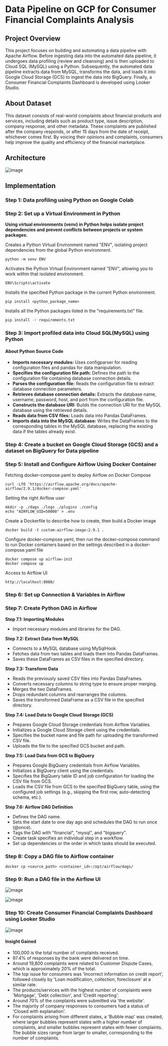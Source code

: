 # Data Pipeline on GCP for Consumer Financial Complaints Analysis
## Project Overview
This project focuses on building and automating a data pipeline with Apache Airflow. Before ingesting data into the automated data pipeline, it undergoes data profiling (review and cleansing) and is then uploaded to Cloud SQL (MySQL) using a Python. Subsequently, the automated data pipeline extracts data from MySQL, transforms the data, and loads it into Google Cloud Storage (GCS) to ingest the data into BigQuery. Finally, a Consumer Financial Complaints Dashboard is developed using Looker Studio.
## About Dataset
This dataset consists of real-world complaints about financial products and services, including details such as product type, issue description, company response, and other metadata. These complaints are published after the company responds, or after 15 days from the date of receipt, whichever comes first. By voicing their opinions and complaints, consumers help improve the quality and efficiency of the financial marketplace.
## Architecture
![image](https://github.com/getnkit/Data-Pipeline-on-GCP-for-Consumer-Financial-Complaints-Analysis/blob/388ee7dd618a0f29b6096de32054d0c32afbbf82/images/Data%20Architecture.png)
## Implementation
### Step 1: Data profiling using Python on Google Colab
### Step 2: Set up a Virtual Environment in Python
**Using virtual environments (venv) in Python helps isolate project dependencies and prevent conflicts between projects or system packages.**

Creates a Python Virtual Environment named "ENV", isolating project dependencies from the global Python environment.
```
python -m venv ENV
```
Activates the Python Virtual Environment named "ENV", allowing you to work within that isolated environment.
```
ENV\Scripts\activate
```
Installs the specified Python package in the current Python environment.
```
pip install <python_package_name>
```
Installs all the Python packages listed in the "requirements.txt" file.
```bash
pip install -r requirements.txt
```
### Step 3: Import profiled data into Cloud SQL(MySQL) using Python
#### About Python Source Code
- **Imports necessary modules:** Uses configparser for reading configuration files and pandas for data manipulation.
- **Specifies the configuration file path:** Defines the path to the configuration file containing database connection details.
- **Parses the configuration file:** Reads the configuration file to extract database connection parameters.
- **Retrieves database connection details:** Extracts the database name, username, password, host, and port from the configuration file.
- **Constructs the database URI:** Builds the connection URI for the MySQL database using the retrieved details.
- **Reads data from CSV files:** Loads data into Pandas DataFrames.
- **Imports data into the MySQL database:** Writes the DataFrames to the corresponding tables in the MySQL database, replacing the existing data if the tables already exist.

### Step 4: Create a bucket on Google Cloud Storage (GCS) and a dataset on BigQuery for Data pipeline
### Step 5: Install and Configure Airflow Using Docker Container
Fetching docker-compose.yaml to deploy Airflow on Docker Compose
```
curl -LfO 'https://airflow.apache.org/docs/apache-airflow/2.9.1/docker-compose.yaml'
```
Setting the right Airflow user
```
mkdir -p ./dags ./logs ./plugins ./config
echo "AIRFLOW_UID=50000" > .env
```
Create a Dockerfile to describe how to create, then build a Docker image
```
docker build -t custom-airflow-image:2.9.1 .
```
Configure docker-compose yaml, then run the docker-compose command to run Docker containers based on the settings described in a docker-compose.yaml file

```
docker compose up airflow-init
docker compose up
```
Access to Airflow UI
```
http://localhost:8080/
```
### Step 6: Set up Connection & Variables in Airflow
### Step 7: Create Python DAG in Airflow
**Step 7.1: Importing Modules**
- Import necessary modules and libraries for the DAG.

**Step 7.2: Extract Data from MySQL**
- Connects to a MySQL database using MySqlHook.
- Fetches data from two tables and loads them into Pandas DataFrames.
- Saves these DataFrames as CSV files in the specified directory.

**Step 7.3: Transform Data**
- Reads the previously saved CSV files into Pandas DataFrames.
- Converts necessary columns to string type to ensure proper merging.
- Merges the two DataFrames.
- Drops redundant columns and rearranges the columns.
- Saves the transformed DataFrame as a CSV file in the specified directory.

**Step 7.4: Load Data to Google Cloud Storage (GCS)**
- Prepares Google Cloud Storage credentials from Airflow Variables.
- Initializes a Google Cloud Storage client using the credentials.
- Specifies the bucket name and file path for uploading the transformed CSV file.
- Uploads the file to the specified GCS bucket and path.

**Step 7.5: Load Data from GCS to BigQuery**
- Prepares Google BigQuery credentials from Airflow Variables.
- Initializes a BigQuery client using the credentials.
- Specifies the BigQuery table ID and job configuration for loading the CSV file from GCS.
- Loads the CSV file from GCS to the specified BigQuery table, using the configured job settings (e.g., skipping the first row, auto-detecting schema, etc.).

**Step 7.6: Airflow DAG Definition**
- Defines the DAG name.
- Sets the start date to one day ago and schedules the DAG to run once (@once).
- Tags the DAG with "financial", "mysql", and "bigquery".
- Create task specifies an individual step in a workflow.
- Set up dependencies or the order in which tasks should be executed.

### Step 8: Copy a DAG file to Airflow container
```
docker cp <source_path> <container_id>:/opt/airflow/dags/
```
### Step 9: Run a DAG file in the Airflow UI
![image](https://github.com/getnkit/End-to-End-Data-Pipeline-for-Consumer-Financial-Complaints/blob/6f7bab431779aaf725adf8c498b1e12103968fdc/images/Data%20Pipeline%20with%20Airflow.png)

![image](https://github.com/getnkit/End-to-End-Data-Pipeline-for-Consumer-Financial-Complaints/blob/b5fc6da3097957e44aeb9381c5c271675aec605b/images/Loaded%20data%20into%20BigQuery.png)
### Step 10: Create Consumer Financial Complaints Dashboard using Looker Studio
![image](https://github.com/getnkit/Automated-ETL-Pipeline-for-Consumer-Financial-Complaints-Analysis/blob/761e209eb5ff580afadef3da504393fcd835949a/images/Consumer%20Financial%20Complaints%20Dashboard.jpg)
#### Insight Gained
- 100,000 is the total number of complaints received.
- 97.4% of responses by the bank were delivered on time.
- Around 19,800 complaints were related to Customer Dispute Cases, which is approximately 20% of the total.
- The top issue for consumers was 'Incorrect information on credit report', followed closely by 'Loan modification, collection, foreclosure' at a similar rate.
- The products/services with the highest number of complaints were 'Mortgage', 'Debt collection', and 'Credit reporting'.
- Around 70% of the complaints were submitted via 'the website'.
- The majority of company responses to consumers had a status of 'Closed with explanation'.
- For complaints arising from different states, a 'Bubble map' was created, where larger bubbles represent states with a higher number of complaints, and smaller bubbles represent states with fewer complaints. The bubble sizes range from larger to smaller, corresponding to the number of complaints.


